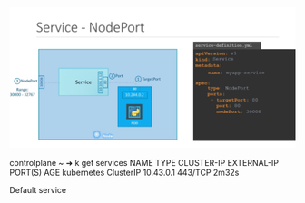 ![alt text](image.png)


controlplane ~ ➜  k get services
NAME         TYPE        CLUSTER-IP   EXTERNAL-IP   PORT(S)   AGE
kubernetes   ClusterIP   10.43.0.1    <none>        443/TCP   2m32s

Default service

